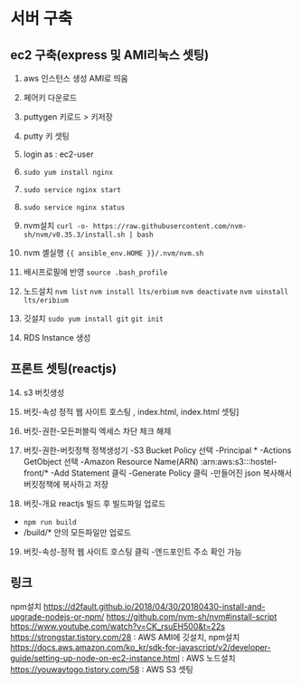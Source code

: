 # 서버 구축
## ec2 구축(express 및 AMI리눅스 셋팅)
1. aws 인스턴스 생성 AMI로 띄움
2. 페어키 다운로드
3. puttygen 키로드 > 키저장
4. putty 키 셋팅 
5. login as : ec2-user
6. `sudo yum install nginx`
7. `sudo service nginx start`
7. `sudo service nginx status`
8. nvm설치
`curl -o- https://raw.githubusercontent.com/nvm-sh/nvm/v0.35.3/install.sh | bash`
9. nvm 셸실행
`{{ ansible_env.HOME }}/.nvm/nvm.sh`
10. 배시프로필에 반영
`source .bash_profile`
11. 노드설치 
`nvm list`
`nvm install lts/erbium`
`nvm deactivate`
`nvm uinstall lts/eribium`

12. 깃설치
`sudo yum install git`
`git init`

13. RDS Instance 생성

## 프론트 셋팅(reactjs)
14. s3 버킷생성

15. 버킷-속성 정적 웹 사이트 호스팅 , index.html, index.html 셋팅]

16. 버킷-권한-모든퍼블릭 엑세스 차단 체크 해제

17. 버킷-권한-버킷정책
정책생성기
-S3 Bucket Policy 선택 
-Principal *
-Actions GetObject 선택
-Amazon Resource Name(ARN) :arn:aws:s3:::hostel-front/*
-Add Statement 클릭
-Generate Policy 클릭
-만들어진 json 복사해서 버킷정책에 복사하고 저장

18. 버킷-개요 reactjs 빌드 후 빌드파일 업로드
- `npm run build`
- /build/* 안의 모든파일만 업로드

19. 버킷-속성-정적 웹 사이트 호스팅 클릭 
-엔드포인트 주소 확인 가능
 



## 링크
npm설치
https://d2fault.github.io/2018/04/30/20180430-install-and-upgrade-nodejs-or-npm/
https://github.com/nvm-sh/nvm#install-script
https://www.youtube.com/watch?v=CK_rsuEH500&t=22s
https://strongstar.tistory.com/28 : AWS AMI에 깃설치, npm설치
https://docs.aws.amazon.com/ko_kr/sdk-for-javascript/v2/developer-guide/setting-up-node-on-ec2-instance.html : AWS 노드설치
https://youwaytogo.tistory.com/58 : AWS S3 셋팅

